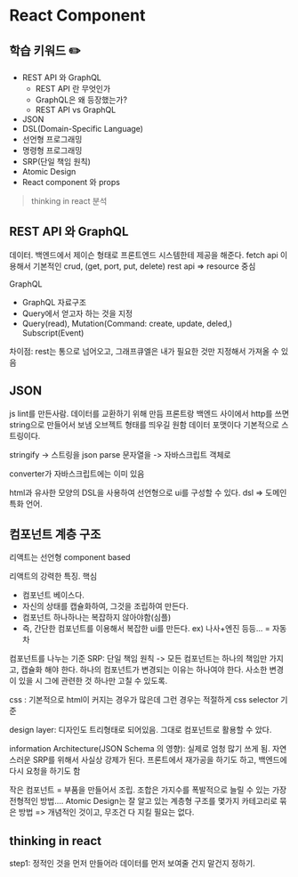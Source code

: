 # React Component

## 학습 키워드 ✏️
- REST API 와 GraphQL
    - REST API 란 무엇인가
    - GraphQL은 왜 등장했는가?
    - REST API vs GraphQL
- JSON
- DSL(Domain-Specific Language)
- 선언형 프로그래밍
- 명령형 프로그래밍
- SRP(단일 책임 원칙)
- Atomic Design
- React component 와 props

> thinking in react 분석

## REST API 와 GraphQL

데이터. 백엔드에서 제이슨 형태로 프론트엔드 시스템한테 제공을 해준다.
fetch api 이용해서 기본적인 crud, (get, port, put, delete)
rest api => resource 중심

GraphQL
- GraphQL 자료구조
- Query에서 얻고자 하는 것을 지정
- Query(read), Mutation(Command: create, update, deled,)
Subscript(Event)

차이점: rest는 통으로 넘어오고, 그래프큐엘은 내가 필요한 것만 지정해서 가져올 수 있음

## JSON
js lint를 만든사람.
데이터를 교환하기 위해 만듬
프론트랑 백엔드 사이에서
http를 쓰면 string으로 만들어서 보냄 
오브젝트 형태를 띄우길 원함
데이터 포맷이다
기본적으로 스트링이다.

stringify -> 스트링을 json
parse 문자열을 -> 자바스크립트 객체로

converter가 자바스크립트에는 이미 있음

html과 유사한 모양의 DSL을 사용하여 선언형으로 ui를 구성할 수 있다.
dsl => 도메인 특화 언어.

## 컴포넌트 계층 구조
리액트는
선언형
component based

리액트의 강력한 특징. 핵심
- 컴포넌트 베이스다.
- 자신의 상태를 캡슐화하여, 그것을 조립하여 만든다.
- 컴포넌트 하나하나는 복잡하지 않아야함(심플)
- 즉, 간단한 컴포넌트를 이용해서 복잡한 ui를 만든다.
ex) 나사+엔진 등등... = 자동차

컴포넌트를 나누는 기준
SRP: 단일 책임 원칙
-> 모든 컴포넌트는 하나의  책임만 가지고, 캡슐화 해야 한다.
하나의 컴포넌트가 변경되는 이유는 하나여야 한다. 
사소한 변경이 있을 시 그에 관련한 것 하나만 고칠 수 있도록.

css : 기본적으로 html이 커지는 경우가 많은데
그런 경우는 적절하게 css selector 기준

design layer: 디자인도 트리형태로 되어있음. 그대로 컴포넌트로 활용할 수 았다.

information Architecture(JSON Schema 의 영향):  실제로
엄청 많기 쓰게 됨. 자연스러운 SRP를 위해서 사실상 강제가 된다. 프론트에서 재가공을
하기도 하고, 백엔드에 다시 요청을 하기도 함

작은 컴포넌트 = 부품을 만들어서 조립. 조합은 가지수를 폭발적으로 늘릴 수 있는 
가장 전형적인 방법.... 
Atomic Design는 잘 알고 있는 계층형 구조를 몇가지 카테고리로 묶은 방법
=> 개념적인 것이고, 무조건 다 지킬 필요는 없다. 


## thinking in react
step1: 정적인 것을 먼저 만들어라 
데이터를 먼저 보여줄 건지 말건지 정하기.





